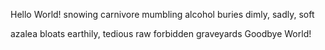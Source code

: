 Hello World!
snowing carnivore
mumbling alcohol buries
dimly, sadly, soft



azalea bloats
earthily, tedious raw
forbidden graveyards
Goodbye World!